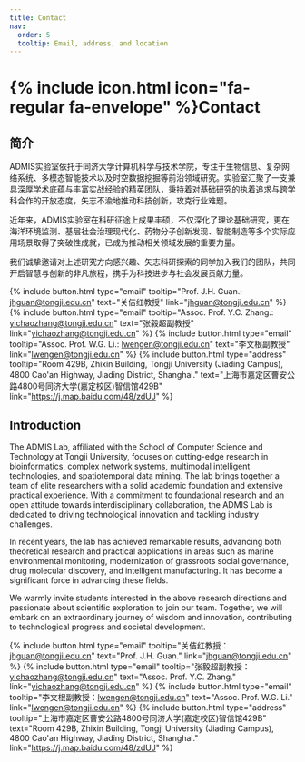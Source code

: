 ```yaml
---
title: Contact
nav:
  order: 5
  tooltip: Email, address, and location
---
```


# {% include icon.html icon="fa-regular fa-envelope" %}Contact

## 简介

ADMIS实验室依托于同济大学计算机科学与技术学院，专注于生物信息、复杂网络系统、多模态智能技术以及时空数据挖掘等前沿领域研究。实验室汇聚了一支兼具深厚学术底蕴与丰富实战经验的精英团队，秉持着对基础研究的执着追求与跨学科合作的开放态度，矢志不渝地推动科技创新，攻克行业难题。

近年来，ADMIS实验室在科研征途上成果丰硕，不仅深化了理论基础研究，更在海洋环境监测、基层社会治理现代化、药物分子创新发现、智能制造等多个实际应用场景取得了突破性成就，已成为推动相关领域发展的重要力量。

我们诚挚邀请对上述研究方向感兴趣、矢志科研探索的同学加入我们的团队，共同开启智慧与创新的非凡旅程，携手为科技进步与社会发展贡献力量。

{%
  include button.html
  type="email"
  tooltip="Prof. J.H. Guan.: jhguan@tongji.edu.cn"
  text="关佶红教授"
  link="jhguan@tongji.edu.cn"
%}
{%
  include button.html
  type="email"
  tooltip="Assoc. Prof. Y.C. Zhang.: yichaozhang@tongji.edu.cn"
  text="张毅超副教授"
  link="yichaozhang@tongji.edu.cn"
%}
{%
  include button.html
  type="email"
  tooltip="Assoc. Prof. W.G. Li.: lwengen@tongji.edu.cn"
  text="李文根副教授"
  link="lwengen@tongji.edu.cn"
%}
{%
  include button.html
  type="address"
  tooltip="Room 429B, Zhixin Building, Tongji University (Jiading Campus), 4800 Cao'an Highway, Jiading District, Shanghai."
  text="上海市嘉定区曹安公路4800号同济大学(嘉定校区)智信馆429B"
  link="https://j.map.baidu.com/48/zdUJ"
%}


## Introduction

The ADMIS Lab, affiliated with the School of Computer Science and Technology at Tongji University, focuses on cutting-edge research in bioinformatics, complex network systems, multimodal intelligent technologies, and spatiotemporal data mining. The lab brings together a team of elite researchers with a solid academic foundation and extensive practical experience. With a commitment to foundational research and an open attitude towards interdisciplinary collaboration, the ADMIS Lab is dedicated to driving technological innovation and tackling industry challenges.

In recent years, the lab has achieved remarkable results, advancing both theoretical research and practical applications in areas such as marine environmental monitoring, modernization of grassroots social governance, drug molecular discovery, and intelligent manufacturing. It has become a significant force in advancing these fields.

We warmly invite students interested in the above research directions and passionate about scientific exploration to join our team. Together, we will embark on an extraordinary journey of wisdom and innovation, contributing to technological progress and societal development.

{%
  include button.html
  type="email"
  tooltip="关佶红教授：jhguan@tongji.edu.cn"
  text="Prof. J.H. Guan."
  link="jhguan@tongji.edu.cn"
%}
{%
  include button.html
  type="email"
  tooltip="张毅超副教授：yichaozhang@tongji.edu.cn"
  text="Assoc. Prof. Y.C. Zhang."
  link="yichaozhang@tongji.edu.cn"
%}
{%
  include button.html
  type="email"
  tooltip="李文根副教授：lwengen@tongji.edu.cn"
  text="Assoc. Prof. W.G. Li."
  link="lwengen@tongji.edu.cn"
%}
{%
  include button.html
  type="address"
  tooltip="上海市嘉定区曹安公路4800号同济大学(嘉定校区)智信馆429B"
  text="Room 429B, Zhixin Building, Tongji University (Jiading Campus), 4800 Cao'an Highway, Jiading District, Shanghai."
  link="https://j.map.baidu.com/48/zdUJ"
%}

